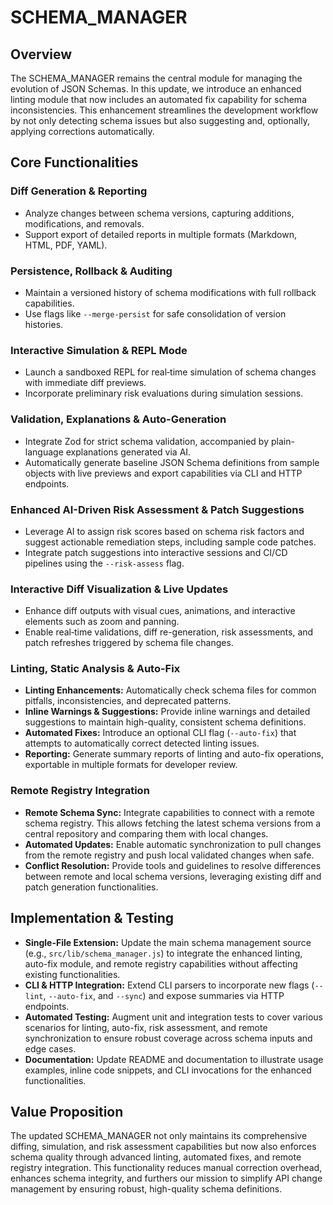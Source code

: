 # SCHEMA_MANAGER

## Overview
The SCHEMA_MANAGER remains the central module for managing the evolution of JSON Schemas. In this update, we introduce an enhanced linting module that now includes an automated fix capability for schema inconsistencies. This enhancement streamlines the development workflow by not only detecting schema issues but also suggesting and, optionally, applying corrections automatically.

## Core Functionalities

### Diff Generation & Reporting
- Analyze changes between schema versions, capturing additions, modifications, and removals.
- Support export of detailed reports in multiple formats (Markdown, HTML, PDF, YAML).

### Persistence, Rollback & Auditing
- Maintain a versioned history of schema modifications with full rollback capabilities.
- Use flags like `--merge-persist` for safe consolidation of version histories.

### Interactive Simulation & REPL Mode
- Launch a sandboxed REPL for real‑time simulation of schema changes with immediate diff previews.
- Incorporate preliminary risk evaluations during simulation sessions.

### Validation, Explanations & Auto-Generation
- Integrate Zod for strict schema validation, accompanied by plain-language explanations generated via AI.
- Automatically generate baseline JSON Schema definitions from sample objects with live previews and export capabilities via CLI and HTTP endpoints.

### Enhanced AI-Driven Risk Assessment & Patch Suggestions
- Leverage AI to assign risk scores based on schema risk factors and suggest actionable remediation steps, including sample code patches.
- Integrate patch suggestions into interactive sessions and CI/CD pipelines using the `--risk-assess` flag.

### Interactive Diff Visualization & Live Updates
- Enhance diff outputs with visual cues, animations, and interactive elements such as zoom and panning.
- Enable real‑time validations, diff re-generation, risk assessments, and patch refreshes triggered by schema file changes.

### Linting, Static Analysis & Auto-Fix
- **Linting Enhancements:** Automatically check schema files for common pitfalls, inconsistencies, and deprecated patterns.
- **Inline Warnings & Suggestions:** Provide inline warnings and detailed suggestions to maintain high-quality, consistent schema definitions.
- **Automated Fixes:** Introduce an optional CLI flag (`--auto-fix`) that attempts to automatically correct detected linting issues.
- **Reporting:** Generate summary reports of linting and auto-fix operations, exportable in multiple formats for developer review.

### Remote Registry Integration
- **Remote Schema Sync:** Integrate capabilities to connect with a remote schema registry. This allows fetching the latest schema versions from a central repository and comparing them with local changes.
- **Automated Updates:** Enable automatic synchronization to pull changes from the remote registry and push local validated changes when safe.
- **Conflict Resolution:** Provide tools and guidelines to resolve differences between remote and local schema versions, leveraging existing diff and patch generation functionalities.

## Implementation & Testing
- **Single-File Extension:** Update the main schema management source (e.g., `src/lib/schema_manager.js`) to integrate the enhanced linting, auto-fix module, and remote registry capabilities without affecting existing functionalities.
- **CLI & HTTP Integration:** Extend CLI parsers to incorporate new flags (`--lint`, `--auto-fix`, and `--sync`) and expose summaries via HTTP endpoints.
- **Automated Testing:** Augment unit and integration tests to cover various scenarios for linting, auto-fix, risk assessment, and remote synchronization to ensure robust coverage across schema inputs and edge cases.
- **Documentation:** Update README and documentation to illustrate usage examples, inline code snippets, and CLI invocations for the enhanced functionalities.

## Value Proposition
The updated SCHEMA_MANAGER not only maintains its comprehensive diffing, simulation, and risk assessment capabilities but now also enforces schema quality through advanced linting, automated fixes, and remote registry integration. This functionality reduces manual correction overhead, enhances schema integrity, and furthers our mission to simplify API change management by ensuring robust, high-quality schema definitions.